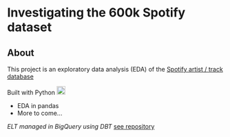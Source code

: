 # Investigating the 600k Spotify dataset

## About

This project is an exploratory data analysis (EDA) of the [Spotify artist / track database](https://www.kaggle.com/datasets/yamaerenay/spotify-dataset-19212020-600k-tracks)

Built with Python <img src="https://user-images.githubusercontent.com/25181517/183423507-c056a6f9-1ba8-4312-a350-19bcbc5a8697.png" width="20" height="20" />

* EDA in pandas
* More to come...

_ELT managed in BigQuery using DBT_ [see repository](https://github.com/MDhar94/music_analysis_dbt_)
